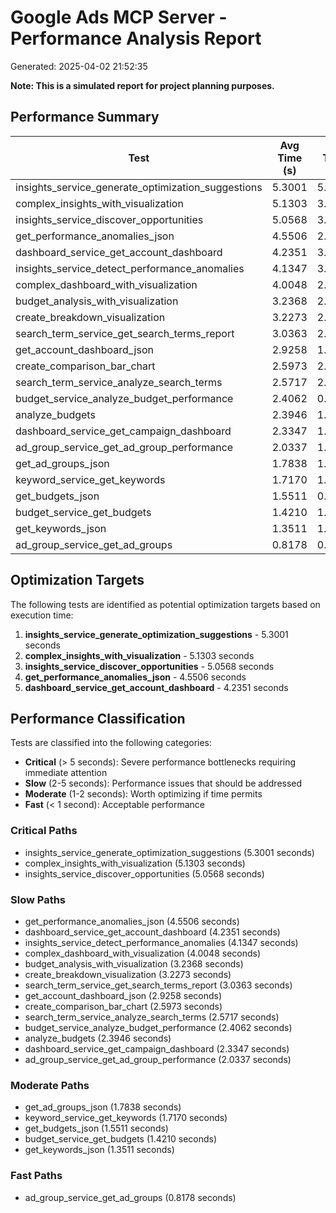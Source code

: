 # Google Ads MCP Server - Performance Analysis Report

Generated: 2025-04-02 21:52:35

**Note: This is a simulated report for project planning purposes.**

## Performance Summary

| Test | Avg Time (s) | Min Time (s) | Max Time (s) | Success Rate |
|------|-------------|-------------|-------------|-------------|
| insights_service_generate_optimization_suggestions | 5.3001 | 5.2040 | 5.4010 | 100.0% |
| complex_insights_with_visualization | 5.1303 | 3.0618 | 7.0935 | 66.7% |
| insights_service_discover_opportunities | 5.0568 | 3.4993 | 5.8644 | 100.0% |
| get_performance_anomalies_json | 4.5506 | 2.6999 | 6.9093 | 100.0% |
| dashboard_service_get_account_dashboard | 4.2351 | 3.8949 | 4.7209 | 100.0% |
| insights_service_detect_performance_anomalies | 4.1347 | 3.9150 | 4.5573 | 100.0% |
| complex_dashboard_with_visualization | 4.0048 | 2.8936 | 5.4037 | 66.7% |
| budget_analysis_with_visualization | 3.2368 | 2.4896 | 3.8530 | 100.0% |
| create_breakdown_visualization | 3.2273 | 2.3688 | 3.7132 | 33.3% |
| search_term_service_get_search_terms_report | 3.0363 | 2.5654 | 3.8706 | 100.0% |
| get_account_dashboard_json | 2.9258 | 1.7595 | 4.2568 | 100.0% |
| create_comparison_bar_chart | 2.5973 | 2.1688 | 3.2759 | 100.0% |
| search_term_service_analyze_search_terms | 2.5717 | 2.0495 | 3.3320 | 100.0% |
| budget_service_analyze_budget_performance | 2.4062 | 0.8881 | 3.2495 | 100.0% |
| analyze_budgets | 2.3946 | 1.4878 | 3.4939 | 100.0% |
| dashboard_service_get_campaign_dashboard | 2.3347 | 1.5659 | 3.7166 | 100.0% |
| ad_group_service_get_ad_group_performance | 2.0337 | 1.3986 | 2.3778 | 100.0% |
| get_ad_groups_json | 1.7838 | 1.5412 | 2.1372 | 100.0% |
| keyword_service_get_keywords | 1.7170 | 1.2037 | 2.5326 | 66.7% |
| get_budgets_json | 1.5511 | 0.9958 | 2.4931 | 100.0% |
| budget_service_get_budgets | 1.4210 | 1.0280 | 1.7493 | 100.0% |
| get_keywords_json | 1.3511 | 1.0328 | 1.5123 | 100.0% |
| ad_group_service_get_ad_groups | 0.8178 | 0.5950 | 1.2361 | 100.0% |

## Optimization Targets

The following tests are identified as potential optimization targets based on execution time:

1. **insights_service_generate_optimization_suggestions** - 5.3001 seconds
2. **complex_insights_with_visualization** - 5.1303 seconds
3. **insights_service_discover_opportunities** - 5.0568 seconds
4. **get_performance_anomalies_json** - 4.5506 seconds
5. **dashboard_service_get_account_dashboard** - 4.2351 seconds

## Performance Classification

Tests are classified into the following categories:

- **Critical** (> 5 seconds): Severe performance bottlenecks requiring immediate attention
- **Slow** (2-5 seconds): Performance issues that should be addressed
- **Moderate** (1-2 seconds): Worth optimizing if time permits
- **Fast** (< 1 second): Acceptable performance

### Critical Paths

- insights_service_generate_optimization_suggestions (5.3001 seconds)
- complex_insights_with_visualization (5.1303 seconds)
- insights_service_discover_opportunities (5.0568 seconds)

### Slow Paths

- get_performance_anomalies_json (4.5506 seconds)
- dashboard_service_get_account_dashboard (4.2351 seconds)
- insights_service_detect_performance_anomalies (4.1347 seconds)
- complex_dashboard_with_visualization (4.0048 seconds)
- budget_analysis_with_visualization (3.2368 seconds)
- create_breakdown_visualization (3.2273 seconds)
- search_term_service_get_search_terms_report (3.0363 seconds)
- get_account_dashboard_json (2.9258 seconds)
- create_comparison_bar_chart (2.5973 seconds)
- search_term_service_analyze_search_terms (2.5717 seconds)
- budget_service_analyze_budget_performance (2.4062 seconds)
- analyze_budgets (2.3946 seconds)
- dashboard_service_get_campaign_dashboard (2.3347 seconds)
- ad_group_service_get_ad_group_performance (2.0337 seconds)

### Moderate Paths

- get_ad_groups_json (1.7838 seconds)
- keyword_service_get_keywords (1.7170 seconds)
- get_budgets_json (1.5511 seconds)
- budget_service_get_budgets (1.4210 seconds)
- get_keywords_json (1.3511 seconds)

### Fast Paths

- ad_group_service_get_ad_groups (0.8178 seconds)
